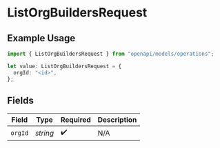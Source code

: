 # ListOrgBuildersRequest

## Example Usage

```typescript
import { ListOrgBuildersRequest } from "openapi/models/operations";

let value: ListOrgBuildersRequest = {
  orgId: "<id>",
};
```

## Fields

| Field              | Type               | Required           | Description        |
| ------------------ | ------------------ | ------------------ | ------------------ |
| `orgId`            | *string*           | :heavy_check_mark: | N/A                |